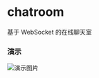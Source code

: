 # chatroom
基于 WebSocket 的在线聊天室
### 演示
![演示图片](https://github.com/enincc/chatroom/blob/master/chatroom.gif)
